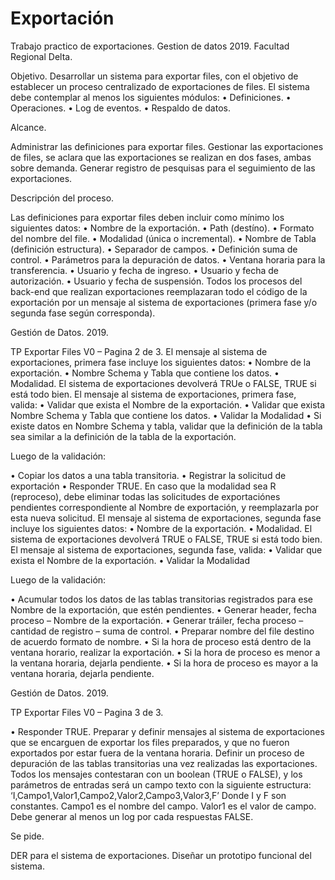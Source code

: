 # Exportación
Trabajo practico de exportaciones.
Gestion de datos 2019.
Facultad Regional Delta.

Objetivo.
Desarrollar un sistema para exportar files, con el objetivo de establecer un proceso centralizado de exportaciones
de files.
El sistema debe contemplar al menos los siguientes módulos:
• Definiciones.
• Operaciones.
• Log de eventos.
• Respaldo de datos.

Alcance.

Administrar las definiciones para exportar files.
Gestionar las exportaciones de files, se aclara que las exportaciones se realizan en dos fases, ambas sobre demanda.
Generar registro de pesquisas para el seguimiento de las exportaciones.

Descripción del proceso.

Las definiciones para exportar files deben incluir como mínimo los siguientes datos:
• Nombre de la exportación.
• Path (destíno).
• Formato del nombre del file.
• Modalidad (única o incremental).
• Nombre de Tabla (definición estructura).
• Separador de campos.
• Definición suma de control.
• Parámetros para la depuración de datos.
• Ventana horaria para la transferencia.
• Usuario y fecha de ingreso.
• Usuario y fecha de autorización.
• Usuario y fecha de suspensión.
Todos los procesos del back-end que realizan exportaciones reemplazaran todo el código de la exportación por un
mensaje al sistema de exportaciones (primera fase y/o segunda fase según corresponda).

Gestión de Datos.
2019.

TP Exportar Files V0 – Pagina 2 de 3.
El mensaje al sistema de exportaciones, primera fase incluye los siguientes datos:
• Nombre de la exportación.
• Nombre Schema y Tabla que contiene los datos.
• Modalidad.
El sistema de exportaciones devolverá TRUe o FALSE, TRUE si está todo bien.
El mensaje al sistema de exportaciones, primera fase, valida:
• Validar que exista el Nombre de la exportación.
• Validar que exista Nombre Schema y Tabla que contiene los datos.
• Validar la Modalidad
• Si existe datos en Nombre Schema y tabla, validar que la definición de la tabla sea similar a la definición
de la tabla de la exportación.

Luego de la validación:

• Copiar los datos a una tabla transitoria.
• Registrar la solicitud de exportación
• Responder TRUE.
En caso que la modalidad sea R (reproceso), debe eliminar todas las solicitudes de exportaciónes pendientes
correspondiente al Nombre de exportación, y reemplazarla por esta nueva solicitud.
El mensaje al sistema de exportaciones, segunda fase incluye los siguientes datos:
• Nombre de la exportación.
• Modalidad.
El sistema de exportaciones devolverá TRUE o FALSE, TRUE si está todo bien.
El mensaje al sistema de exportaciones, segunda fase, valida:
• Validar que exista el Nombre de la exportación.
• Validar la Modalidad

Luego de la validación:

• Acumular todos los datos de las tablas transitorias registrados para ese Nombre de la exportación, que
estén pendientes.
• Generar header, fecha proceso – Nombre de la exportación.
• Generar tráiler, fecha proceso – cantidad de registro – suma de control.
• Preparar nombre del file destino de acuerdo formato de nombre.
• Si la hora de proceso está dentro de la ventana horario, realizar la exportación.
• Si la hora de proceso es menor a la ventana horaria, dejarla pendiente.
• Si la hora de proceso es mayor a la ventana horaria, dejarla pendiente.

Gestión de Datos.
2019.

TP Exportar Files V0 – Pagina 3 de 3.

• Responder TRUE.
Preparar y definir mensajes al sistema de exportaciones que se encarguen de exportar los files preparados, y que no
fueron exportados por estar fuera de la ventana horaria.
Definir un proceso de depuración de las tablas transitorias una vez realizadas las exportaciones.
Todos los mensajes contestaran con un boolean (TRUE o FALSE), y los parámetros de entradas será un campo
texto con la siguiente estructura:
‘I,Campo1,Valor1,Campo2,Valor2,Campo3,Valor3,F’
Donde
I y F son constantes.
Campo1 es el nombre del campo.
Valor1 es el valor de campo.
Debe generar al menos un log por cada respuestas FALSE.

Se pide.

DER para el sistema de exportaciones.
Diseñar un prototipo funcional del sistema.
